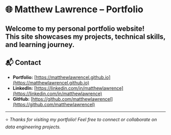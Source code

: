 # 🌐 Matthew Lawrence – Portfolio

Welcome to my personal portfolio website!  
This site showcases my projects, technical skills, and learning journey.
---

## 📬 Contact
- **Portfolio:** [https://matthewlawrencel.github.io](https://matthewlawrencel.github.io)
- **LinkedIn:** [https://linkedin.com/in/matthewlawrence](https://linkedin.com/in/matthewlawrence)
- **GitHub:** [https://github.com/matthewlawrencel](https://github.com/matthewlawrencel)

---

⭐️ *Thanks for visiting my portfolio! Feel free to connect or collaborate on data engineering projects.*
